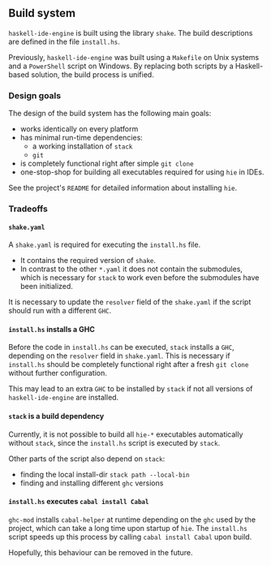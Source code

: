 ## Build system

`haskell-ide-engine` is built using the library `shake`. The build descriptions are defined in the file `install.hs`.

Previously, `haskell-ide-engine` was built using a `Makefile` on Unix systems and a `PowerShell` script on Windows. By replacing both scripts by a Haskell-based solution, the build process is unified.

### Design goals

The design of the build system has the following main goals:

* works identically on every platform
* has minimal run-time dependencies:
    - a working installation of `stack`
    - `git`
* is completely functional right after simple `git clone`
* one-stop-shop for building all executables required for using `hie` in IDEs.

See the project's `README` for detailed information about installing `hie`.

### Tradeoffs

#### `shake.yaml`

A `shake.yaml` is required for executing the `install.hs` file.

* It contains the required version of `shake`.
* In contrast to the other `*.yaml` it does not contain the submodules, which is necessary for `stack` to work even before the submodules have been initialized.

It is necessary to update the `resolver` field of the `shake.yaml` if the script should run with a different `GHC`.

#### `install.hs` installs a GHC

Before the code in `install.hs` can be executed, `stack` installs a `GHC`, depending on the `resolver` field in `shake.yaml`. This is necessary if `install.hs` should be completely functional right after a fresh `git clone` without further configuration.

This may lead to an extra `GHC` to be installed by `stack` if not all versions of `haskell-ide-engine` are installed.

#### `stack` is a build dependency

Currently, it is not possible to build all `hie-*` executables automatically without `stack`, since the `install.hs` script is executed by `stack`.

Other parts of the script also depend on `stack`:

* finding the local install-dir `stack path --local-bin`
* finding and installing different `ghc` versions

#### `install.hs` executes `cabal install Cabal`

`ghc-mod` installs `cabal-helper` at runtime depending on the `ghc` used by the project, which can take a long time upon startup of `hie`. The `install.hs` script speeds up this process by calling `cabal install Cabal` upon build.

Hopefully, this behaviour can be removed in the future.

